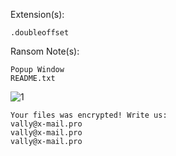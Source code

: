 Extension(s): 
```
.doubleoffset
```
Ransom Note(s): 
```
Popup Window
README.txt
```
![1](https://github.com/user-attachments/assets/4b8d58cd-bd6d-418c-992d-a880852e77ff)
```
Your files was encrypted! Write us:
vally@x-mail.pro
vally@x-mail.pro
vally@x-mail.pro
```
